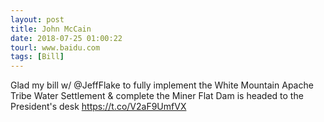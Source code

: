 ```yaml
---
layout: post
title: John McCain
date: 2018-07-25 01:00:22
tourl: www.baidu.com
tags: [Bill]
---
```

Glad my bill w/ @JeffFlake to fully implement the White Mountain Apache Tribe Water Settlement &amp; complete the Miner Flat Dam is headed to the President's desk https://t.co/V2aF9UmfVX